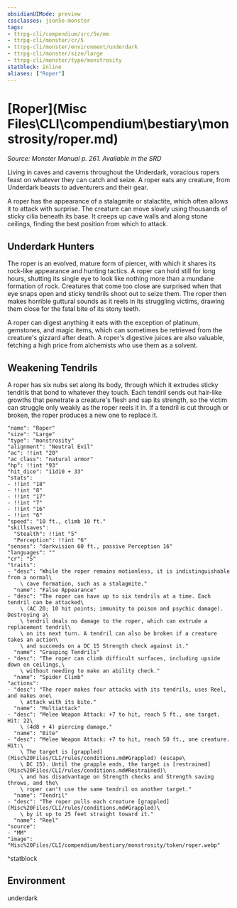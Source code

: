 ```yaml
---
obsidianUIMode: preview
cssclasses: json5e-monster
tags:
- ttrpg-cli/compendium/src/5e/mm
- ttrpg-cli/monster/cr/5
- ttrpg-cli/monster/environment/underdark
- ttrpg-cli/monster/size/large
- ttrpg-cli/monster/type/monstrosity
statblock: inline
aliases: ["Roper"]
---
```

# [Roper](Misc Files\CLI\compendium\bestiary\monstrosity/roper.md)
*Source: Monster Manual p. 261. Available in the <span title='Systems Reference Document (5.1)'>SRD</span>*  

Living in caves and caverns throughout the Underdark, voracious ropers feast on whatever they can catch and seize. A roper eats any creature, from Underdark beasts to adventurers and their gear.

A roper has the appearance of a stalagmite or stalactite, which often allows it to attack with surprise. The creature can move slowly using thousands of sticky cilia beneath its base. It creeps up cave walls and along stone ceilings, finding the best position from which to attack.

## Underdark Hunters

The roper is an evolved, mature form of piercer, with which it shares its rock-like appearance and hunting tactics. A roper can hold still for long hours, shutting its single eye to look like nothing more than a mundane formation of rock. Creatures that come too close are surprised when that eye snaps open and sticky tendrils shoot out to seize them. The roper then makes horrible guttural sounds as it reels in its struggling victims, drawing them close for the fatal bite of its stony teeth.

A roper can digest anything it eats with the exception of platinum, gemstones, and magic items, which can sometimes be retrieved from the creature's gizzard after death. A roper's digestive juices are also valuable, fetching a high price from alchemists who use them as a solvent.

## Weakening Tendrils

A roper has six nubs set along its body, through which it extrudes sticky tendrils that bond to whatever they touch. Each tendril sends out hair-like growths that penetrate a creature's flesh and sap its strength, so the victim can struggle only weakly as the roper reels it in. If a tendril is cut through or broken, the roper produces a new one to replace it.

```statblock
"name": "Roper"
"size": "Large"
"type": "monstrosity"
"alignment": "Neutral Evil"
"ac": !!int "20"
"ac_class": "natural armor"
"hp": !!int "93"
"hit_dice": "11d10 + 33"
"stats":
- !!int "18"
- !!int "8"
- !!int "17"
- !!int "7"
- !!int "16"
- !!int "6"
"speed": "10 ft., climb 10 ft."
"skillsaves":
  "Stealth": !!int "5"
  "Perception": !!int "6"
"senses": "darkvision 60 ft., passive Perception 16"
"languages": ""
"cr": "5"
"traits":
- "desc": "While the roper remains motionless, it is indistinguishable from a normal\
    \ cave formation, such as a stalagmite."
  "name": "False Appearance"
- "desc": "The roper can have up to six tendrils at a time. Each tendril can be attacked\
    \ (AC 20; 10 hit points; immunity to poison and psychic damage). Destroying a\
    \ tendril deals no damage to the roper, which can extrude a replacement tendril\
    \ on its next turn. A tendril can also be broken if a creature takes an action\
    \ and succeeds on a DC 15 Strength check against it."
  "name": "Grasping Tendrils"
- "desc": "The roper can climb difficult surfaces, including upside down on ceilings,\
    \ without needing to make an ability check."
  "name": "Spider Climb"
"actions":
- "desc": "The roper makes four attacks with its tendrils, uses Reel, and makes one\
    \ attack with its bite."
  "name": "Multiattack"
- "desc": "Melee Weapon Attack: +7 to hit, reach 5 ft., one target. Hit: 22\
    \ (4d8 + 4) piercing damage."
  "name": "Bite"
- "desc": "Melee Weapon Attack: +7 to hit, reach 50 ft., one creature. Hit:\
    \ The target is [grappled](Misc%20Files/CLI/rules/conditions.md#Grappled) (escape\
    \ DC 15). Until the grapple ends, the target is [restrained](Misc%20Files/CLI/rules/conditions.md#Restrained)\
    \ and has disadvantage on Strength checks and Strength saving throws, and the\
    \ roper can't use the same tendril on another target."
  "name": "Tendril"
- "desc": "The roper pulls each creature [grappled](Misc%20Files/CLI/rules/conditions.md#Grappled)\
    \ by it up to 25 feet straight toward it."
  "name": "Reel"
"source":
- "MM"
"image": "Misc%20Files/CLI/compendium/bestiary/monstrosity/token/roper.webp"
```
^statblock

## Environment

underdark